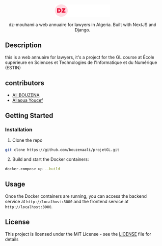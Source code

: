 <p align="center">
    <picture>
      <source media="(prefers-color-scheme: dark)" srcset="./assets/logo.png">
      <source media="(prefers-color-scheme: light)" srcset="./assets/logo.png">
      <img alt="Tailwind CSS" src="./assets/logo.png" width="180" height="40" style="max-width: 100%;">
    </picture>
</p>

<p align="center">
  dz-mouhami a web annuaire for lawyers in Algeria. Built with NextJS and Django.
</p>

## Description
this is a web annuaire for lawyers, it's a project for the GL course at École supérieure en Sciences et Technologies de l'Informatique et du Numérique (ESTIN)

## contributors
- [Ali BOUZENA](github.com/bouzenaali)
- [Allaoua Youcef](github.com/YoucefAllaoua)

## Getting Started
### Installation
1. Clone the repo
```bash
git clone https://github.com/bouzenaali/projetGL.git
```

2. Build and start the Docker containers:
```bash
docker-compose up --build
```

## Usage

Once the Docker containers are running, you can access the backend service at `http://localhost:8000` and the frontend service at `http://localhost:3000`.


## License

This project is licensed under the MIT License - see the [LICENSE](LICENSE) file for details
